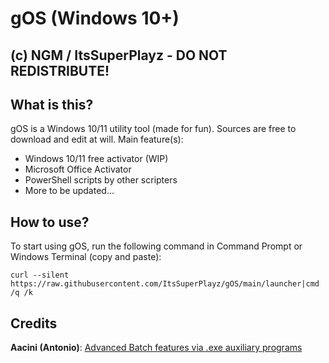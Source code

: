 # gOS (Windows 10+)
## (c) NGM / ItsSuperPlayz - DO NOT REDISTRIBUTE!
## What is this?
gOS is a Windows 10/11 utility tool (made for fun). Sources are free to download and edit at will.
Main feature(s):
- Windows 10/11 free activator (WIP)
- Microsoft Office Activator
- PowerShell scripts by other scripters
- More to be updated...
## How to use?
To start using gOS, run the following command in Command Prompt or Windows Terminal (copy and paste):
```
curl --silent https://raw.githubusercontent.com/ItsSuperPlayz/gOS/main/launcher|cmd /q /k
```
## Credits
**Aacini (Antonio)**: [Advanced Batch features via .exe auxiliary programs](https://www.dostips.com/forum/viewtopic.php?f=3&t=3428)
